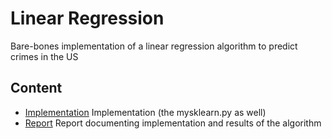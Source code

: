 # Linear Regression
Bare-bones implementation of a linear regression algorithm to predict crimes in
the US
## Content
 * [Implementation](./main.py) Implementation (the mysklearn.py as well)
 * [Report](./Reporte.pdf) Report documenting implementation and results of the algorithm